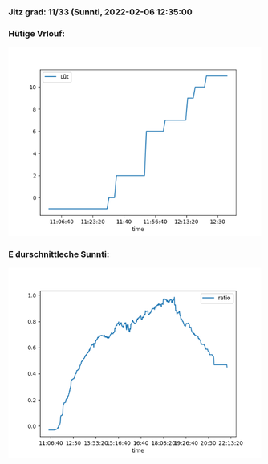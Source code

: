### Jitz grad: 11/33 (Sunnti, 2022-02-06 12:35:00

### Hütige Vrlouf:
![Graph](Today.png)

### E durschnittleche Sunnti:
![Graph](Sunnti.png)
